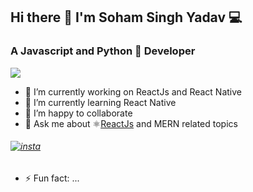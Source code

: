 ## Hi there 👋 I'm Soham Singh Yadav 💻
### A Javascript and Python 🐍 Developer 
![](https://komarev.com/ghpvc/?username=sohamsingh29&color=brightgreen)

- 🔭 I’m currently working on ReactJs and React Native
- 🌱 I’m currently learning React Native
- 👯 I’m happy to collaborate
- 💬 Ask me about ⚛️[ReactJs](https://github.com/facebook/react) and MERN related topics
###### [![insta](https://cdn.iconscout.com/icon/free/png-256/instagram-1865894-1581910.png)](https://www.linkedin.com/in/sohamsinghyadav/)
- ⚡ Fun fact: ...
